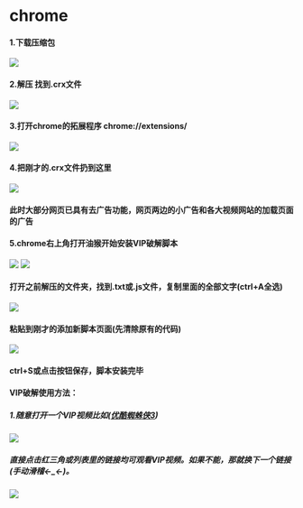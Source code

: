 # chrome

#### 1.下载压缩包 
![](https://ws2.sinaimg.cn/large/006tNc79ly1flflspxzicj315y0jgjv6.jpg) 

#### 2.解压 找到.crx文件
![](https://ws1.sinaimg.cn/large/006tNc79ly1flflu9tyk3j30hj09paah.jpg)

#### 3.打开chrome的拓展程序 chrome://extensions/
![](https://ws3.sinaimg.cn/large/006tNc79ly1flflw60960j30os0kz420.jpg)

#### 4.把刚才的.crx文件扔到这里
![](https://ws1.sinaimg.cn/large/006tNc79ly1flflxhsoz0j30r20hlade.jpg)
#### 此时大部分网页已具有去广告功能，网页两边的小广告和各大视频网站的加载页面的广告

#### 5.chrome右上角打开油猴开始安装VIP破解脚本
![](https://ws4.sinaimg.cn/large/006tNc79ly1flflyqftduj30ch05saap.jpg)
![](https://ws2.sinaimg.cn/large/006tNc79ly1flfm39cdxwj30sy0h40xh.jpg)

#### 打开之前解压的文件夹，找到.txt或.js文件，复制里面的全部文字(ctrl+A全选)
![](https://ws2.sinaimg.cn/large/006tNc79ly1flfm2k04cnj30ln0eowke.jpg)
#### 粘贴到刚才的添加新脚本页面(先清除原有的代码)
![](https://ws4.sinaimg.cn/large/006tNc79ly1flfm540gmnj30ys0mq7cj.jpg)
#### ctrl+S或点击按钮保存，脚本安装完毕

#### VIP破解使用方法：
##### 1.随意打开一个VIP视频比如([优酷蜘蛛侠3](http://v.youku.com/v_show/id_XMzEyMTcwNjAyMA==.html?spm=a2h03.8164468.2069780.5))
![](https://ws3.sinaimg.cn/large/006tNc79ly1flfmbvv3yoj30vi0ltase.jpg)
##### 直接点击红三角或列表里的链接均可观看VIP视频。如果不能，那就换下一个链接(手动滑稽←_←)。
![](https://ws4.sinaimg.cn/large/006tNc79ly1flfmebymqaj314o0ncnlv.jpg)
